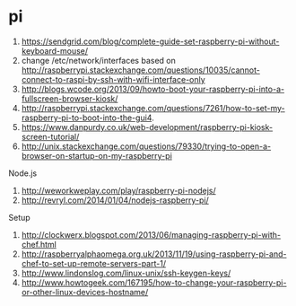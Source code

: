pi
==

1. https://sendgrid.com/blog/complete-guide-set-raspberry-pi-without-keyboard-mouse/
2. change /etc/network/interfaces based on
http://raspberrypi.stackexchange.com/questions/10035/cannot-connect-to-raspi-by-ssh-with-wifi-interface-only
3. http://blogs.wcode.org/2013/09/howto-boot-your-raspberry-pi-into-a-fullscreen-browser-kiosk/
4. http://raspberrypi.stackexchange.com/questions/7261/how-to-set-my-raspberry-pi-to-boot-into-the-gui4.
5. https://www.danpurdy.co.uk/web-development/raspberry-pi-kiosk-screen-tutorial/
6. http://unix.stackexchange.com/questions/79330/trying-to-open-a-browser-on-startup-on-my-raspberry-pi


Node.js
1. http://weworkweplay.com/play/raspberry-pi-nodejs/
2. http://revryl.com/2014/01/04/nodejs-raspberry-pi/


Setup 
1. http://clockwerx.blogspot.com/2013/06/managing-raspberry-pi-with-chef.html
2. http://raspberryalphaomega.org.uk/2013/11/19/using-raspberry-pi-and-chef-to-set-up-remote-servers-part-1/
3. http://www.lindonslog.com/linux-unix/ssh-keygen-keys/
4. http://www.howtogeek.com/167195/how-to-change-your-raspberry-pi-or-other-linux-devices-hostname/
